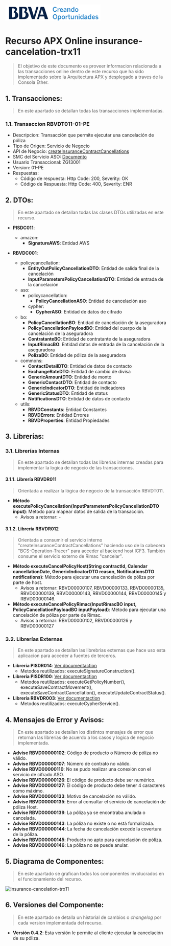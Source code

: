 # ![Logo-template](images/logo-template.png)
# Recurso APX Online insurance-cancelation-trx11

> El objetivo de este documento es proveer informacion relacionada a las transacciones online dentro de este recurso que ha sido implementado sobre la Arquitectura APX y desplegado a traves de la Consola Ether.

## 1. Transacciones:
> En este apartado se detallan todas las transacciones implementadas.

### 1.1. Transaccion RBVDT011-01-PE
  - Descripcion: Transacción que permite ejecutar una cancelación de póliza
  - Tipo de Origen: Servicio de Negocio
  - API de Negocio: [createInsuranceContractCancellations](https://catalogs.platform.bbva.com/apicatalog/business/apis/apis-insurances-insurancescontracts/versions/global-1.20.0/resources/insurancescontractsapiinsurancescontractsinsurancecontractidcancellationsv1/)
  - SMC del Servicio ASO: [Documento](https://docs.google.com/spreadsheets/d/1EJoZMx0tT1aUatCptKDoV5Qcrc6gEI6kuyrkbmiumN4/edit#gid=1761826994)
  - Usuario Transaccional: ZG13001
  - Version: 01-PE
  - Respuestas:
    - Código de respuesta: Http Code: 200, Severity: OK
    - Código de Respuesta: Http Code: 400, Severity: ENR

## 2. DTOs:

> En este apartado se detallan todas las clases DTOs utilizadas en este recurso.

- **PISDC011**:
  - amazon:
	- **SignatureAWS**: Entidad AWS

- **RBVDC001**:
  - policycancellation:
	- **EntityOutPolicyCancellationDTO**: Entidad de salida final de la cancelación
	- **InputParametersPolicyCancellationDTO**: Entidad de entrada de la cancelación
  - aso:
	- policycancellation:
		- **PolicyCancellationASO**: Entidad de cancelación aso
	- cypher:
		- **CypherASO**: Entidad de datos de cifrado
  - bo:
    - **PolicyCancellationBO**: Entidad de cancelación de la aseguradora
    - **PolicyCancellationPayloadBO**: Entidad del cuerpo de la cancelación de la aseguradora
    - **ContratanteBO**: Entidad de contratante de la aseguradora
    - **InputRimacBO**: Entidad datos de entrada de la cancelación de la aseguradora
    - **PolizaBO**: Entidad de póliza de la aseguradora
  - commons:
    - **ContactDetailDTO**: Entidad de datos de contacto
    - **ExchangeRateDTO**: Entidad de cambio de divisa
    - **GenericAmountDTO**: Entidad de monto
    - **GenericContactDTO**: Entidad de contacto
    - **GenericIndicatorDTO**: Entidad de indicadores
    - **GenericStatusDTO**: Entidad de status
    - **NotificationsDTO**: Entidad de datos de contacto
  - utils:
    - **RBVDConstants**: Entidad Constantes
    - **RBVDErrors**: Entidad Errores
    - **RBVDProperties**: Entidad Propiedades

## 3. Librerías:

### 3.1. Librerías Internas
> En este apartado se detallan todas las librerías internas creadas para implementar la logica de negocio de las transacciones.

#### 3.1.1. Librería RBVDR011
> Orientada a realizar la lógica de negocio de la transacción RBVDT011.

- **Método executePolicyCancellation(InputParametersPolicyCancellationDTO input)**: Método para mapear datos de salida de la transacción.
  - Avisos a retornar: -

#### 3.1.2. Librería RBVDR012
> Orientada a consumir el servicio interno "createInsuranceContractCancellations" haciendo uso de la cabecera "BCS-Operation-Tracer" para acceder al backend host ICF3.
> También consume el servicio externo de Rimac "cancelar".

- **Método executeCancelPolicyHost(String contractId, Calendar cancellationDate, GenericIndicatorDTO reason, NotificationsDTO notifications)**: Método para ejecutar una cancelación de póliza por parte de host.
  - Avisos a retornar: RBVD00000107, RBVD00000133, RBVD00000135, RBVD00000139, RBVD00000143, RBVD00000144, RBVD00000145 y RBVD00000146.
- **Método executeCancelPolicyRimac(InputRimacBO input, PolicyCancellationPayloadBO inputPayload)**: Método para ejecutar una cancelación de póliza por parte de Rimac.
  - Avisos a retornar: RBVD00000102, RBVD00000126 y RBVD00000127
  
### 3.2. Librerías Externas
> En este apartado se detallan las librebrias externas que hace uso esta aplicacion para acceder a fuentes de terceros.

- **Librería PISDR014**: [Ver documentaction](https://globaldevtools.bbva.com/bitbucket/projects/PE_PISD_APP-ID-26197_DSG/repos/insuranceroyal-lib14/browse/doc/PISD-insuranceroyal-lib14.md)
  - Metodos reutilizados: executeSignatureConstruction().
- **Librería PISDR100**: [Ver documentaction](https://globaldevtools.bbva.com/bitbucket/projects/PE_PISD_APP-ID-26197_DSG/repos/insuranceroyal-lib100/browse/doc/PISD_APX_Library_PISDR100.md)
  - Metodos reutilizados: executeGetPolicyNumber(), executeSaveContractMovement(), executeSaveContractCancellation(), executeUpdateContractStatus().
- **Librería RBVDR003**: [Ver documentaction](https://globaldevtools.bbva.com/bitbucket/projects/PE_RBVD_APP-ID-105529_DSG/repos/insurance-cancelation-lib3/browse/doc/RBVD_APX_Library_RBVDR003.md)
  -  Metodos reutilizados: executeCypherService().

## 4. Mensajes de Error y Avisos:
> En este apartado se detallan los distintos mensajes de error que retornan las librerías de acuerdo a los casos y logica de negocio implementada.

- **Advise RBVD00000102**: Código de producto o Número de póliza no válido.
- **Advise RBVD00000107**: Número de contrato no válido.
- **Advise RBVD00000110**: No se pudo realizar una conexión con el servicio de cifrado ASO.
- **Advise RBVD00000126**: El código de producto debe ser numérico.
- **Advise RBVD00000127**: El código de producto debe tener 4 caracteres como máximo.
- **Advise RBVD00000133**: Motivo de cancelación no válido.
- **Advise RBVD00000135**: Error al consultar el servicio de cancelación de póliza Host.
- **Advise RBVD00000139**: La póliza ya se encontraba anulada o cancelada.
- **Advise RBVD00000143**: La póliza no existe o no está formalizada.
- **Advise RBVD00000144**: La fecha de cancelación excede la covertura de la póliza.
- **Advise RBVD00000145**: Producto no apto para cancelación de póliza.
- **Advise RBVD00000146**: La póliza no se puede anular.

## 5. Diagrama de Componentes:
> En este apartado se grafican todos los componentes involucrados en el funcionamiento del recurso.

![insurance-cancelation-trx11](images/diseño-componentes-apx-insurance-cancelation-trx11.png)

## 6. Versiones del Componente:
> En este apartado se detalla un historial de cambios o *changelog* por cada version implementada del recurso.

- **Versión 0.4.2**: Esta versión le permite al cliente ejecutar la cancelación de su póliza.